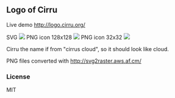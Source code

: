 
Logo of Cirru
------

Live demo http://logo.cirru.org/

SVG ![](http://logo.cirru.org/cirru.svg)
PNG icon 128x128 ![](http://logo.cirru.org/cirru-128x128.png)
PNG icon 32x32 ![](http://logo.cirru.org/cirru-32x32.png)

Cirru the name if from "cirrus cloud", so it should look like cloud.

PNG files converted with http://svg2raster.aws.af.cm/

### License

MIT